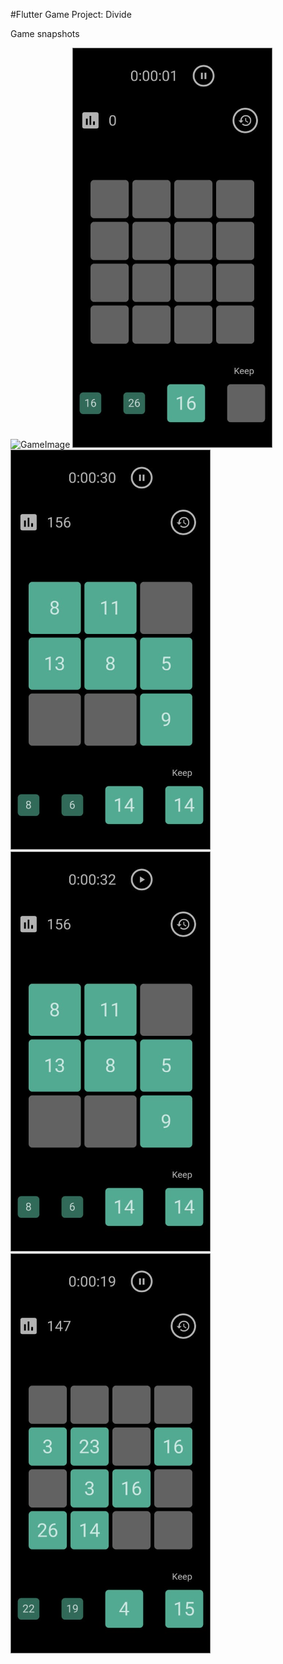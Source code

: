 #Flutter Game Project: Divide

Game snapshots

![GameImage](https://github.com/viveky259259/divide_game/blob/enhancement-readme.md/snapshots/divide%20game%201.png)
![GameImage](https://github.com/viveky259259/divide_game/blob/enhancement-readme.md/snapshots/divide%20game%2012.png)
![GameImage](https://github.com/viveky259259/divide_game/blob/enhancement-readme.md/snapshots/divide%20game%2013.png)
![GameImage](https://github.com/viveky259259/divide_game/blob/enhancement-readme.md/snapshots/divide%20game%2014.png)
![GameImage](https://github.com/viveky259259/divide_game/blob/enhancement-readme.md/snapshots/divide%20game%2015.png)
